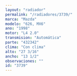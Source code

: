 ```yaml
---
layout: "radiador"
permalink: "/radiadores/3739/"
marca: "Mazda"
modelo: "626, MX6"
ano: "1998"
motor: "L4 2.0"
transmision: "Automática"
parte: "432342"
clima: "Con clima"
alto: "27 3/16"
ancho: "13 1/2"
observaciones: ""
id: "3739"
---
```


